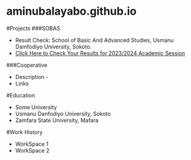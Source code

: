 # aminubalayabo.github.io

#Projects
###SOBAS
- Result Check: School of Basic And Advanced Studies, Usmanu Damfodiyo University, Sokoto.
- [Click Here to Check Your Results for 2023/2024 Academic Session](https://script.google.com/macros/s/AKfycbzYZcARpHUnWDOkUAkCzXZR_CVZfxUOFajYGZQEmUPp/dev)
  
###Cooperative
- Description - 
- Links
  
#Education
- Some University
- Usmanu Danfodiyo University, Sokoto
- Zamfara State University, Mafara

#Work History
- WorkSpace 1
- WorkSpace 2
